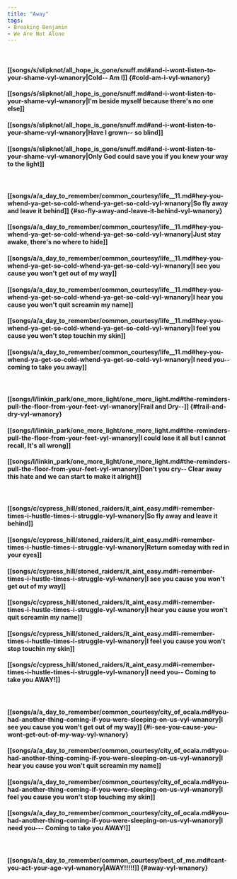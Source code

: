 ```yaml
---
title: "Away"
tags:
- Breaking Benjamin
- We Are Not Alone
---
```

&nbsp;
#### [[songs/s/slipknot/all_hope_is_gone/snuff.md#and-i-wont-listen-to-your-shame-vyl-wnanory|Cold-- Am I]] {#cold-am-i-vyl-wnanory}
#### [[songs/s/slipknot/all_hope_is_gone/snuff.md#and-i-wont-listen-to-your-shame-vyl-wnanory|I'm beside myself because there's no one else]]
#### [[songs/s/slipknot/all_hope_is_gone/snuff.md#and-i-wont-listen-to-your-shame-vyl-wnanory|Have I grown-- so blind]]
#### [[songs/s/slipknot/all_hope_is_gone/snuff.md#and-i-wont-listen-to-your-shame-vyl-wnanory|Only God could save you if you knew your way to the light]]
&nbsp;
#### [[songs/a/a_day_to_remember/common_courtesy/life__11.md#hey-you-whend-ya-get-so-cold-whend-ya-get-so-cold-vyl-wnanory|So fly away and leave it behind]] {#so-fly-away-and-leave-it-behind-vyl-wnanory}
#### [[songs/a/a_day_to_remember/common_courtesy/life__11.md#hey-you-whend-ya-get-so-cold-whend-ya-get-so-cold-vyl-wnanory|Just stay awake, there's no where to hide]]
#### [[songs/a/a_day_to_remember/common_courtesy/life__11.md#hey-you-whend-ya-get-so-cold-whend-ya-get-so-cold-vyl-wnanory|I see you cause you won't get out of my way]]
#### [[songs/a/a_day_to_remember/common_courtesy/life__11.md#hey-you-whend-ya-get-so-cold-whend-ya-get-so-cold-vyl-wnanory|I hear you cause you won't quit screamin my name]]
#### [[songs/a/a_day_to_remember/common_courtesy/life__11.md#hey-you-whend-ya-get-so-cold-whend-ya-get-so-cold-vyl-wnanory|I feel you cause you won't stop touchin my skin]]
#### [[songs/a/a_day_to_remember/common_courtesy/life__11.md#hey-you-whend-ya-get-so-cold-whend-ya-get-so-cold-vyl-wnanory|I need you-- coming to take you away]]
&nbsp;
#### [[songs/l/linkin_park/one_more_light/one_more_light.md#the-reminders-pull-the-floor-from-your-feet-vyl-wnanory|Frail and Dry--]] {#frail-and-dry-vyl-wnanory}
#### [[songs/l/linkin_park/one_more_light/one_more_light.md#the-reminders-pull-the-floor-from-your-feet-vyl-wnanory|I could lose it all but I cannot recall, It's all wrong]]
#### [[songs/l/linkin_park/one_more_light/one_more_light.md#the-reminders-pull-the-floor-from-your-feet-vyl-wnanory|Don't you cry-- Clear away this hate and we can start to make it alright]]
&nbsp;
#### [[songs/c/cypress_hill/stoned_raiders/it_aint_easy.md#i-remember-times-i-hustle-times-i-struggle-vyl-wnanory|So fly away and leave it behind]]
#### [[songs/c/cypress_hill/stoned_raiders/it_aint_easy.md#i-remember-times-i-hustle-times-i-struggle-vyl-wnanory|Return someday with red in your eyes]]
#### [[songs/c/cypress_hill/stoned_raiders/it_aint_easy.md#i-remember-times-i-hustle-times-i-struggle-vyl-wnanory|I see you cause you won't get out of my way]]
#### [[songs/c/cypress_hill/stoned_raiders/it_aint_easy.md#i-remember-times-i-hustle-times-i-struggle-vyl-wnanory|I hear you cause you won't quit screamin my name]]
#### [[songs/c/cypress_hill/stoned_raiders/it_aint_easy.md#i-remember-times-i-hustle-times-i-struggle-vyl-wnanory|I feel you cause you won't stop touchin my skin]]
#### [[songs/c/cypress_hill/stoned_raiders/it_aint_easy.md#i-remember-times-i-hustle-times-i-struggle-vyl-wnanory|I need you-- Coming to take you AWAY!]]
&nbsp;
#### [[songs/a/a_day_to_remember/common_courtesy/city_of_ocala.md#you-had-another-thing-coming-if-you-were-sleeping-on-us-vyl-wnanory|I see you cause you won't get out of my way]] {#i-see-you-cause-you-wont-get-out-of-my-way-vyl-wnanory}
#### [[songs/a/a_day_to_remember/common_courtesy/city_of_ocala.md#you-had-another-thing-coming-if-you-were-sleeping-on-us-vyl-wnanory|I hear you cause you won't quit screamin my name]]
#### [[songs/a/a_day_to_remember/common_courtesy/city_of_ocala.md#you-had-another-thing-coming-if-you-were-sleeping-on-us-vyl-wnanory|I feel you cause you won't stop touching my skin]]
#### [[songs/a/a_day_to_remember/common_courtesy/city_of_ocala.md#you-had-another-thing-coming-if-you-were-sleeping-on-us-vyl-wnanory|I need you--- Coming to take you AWAY!]]
&nbsp;
#### [[songs/a/a_day_to_remember/common_courtesy/best_of_me.md#cant-you-act-your-age-vyl-wnanory|AWAY!!!!!]] {#away-vyl-wnanory}
